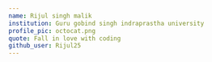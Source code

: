 ```yaml
---
name: Rijul singh malik
institution: Guru gobind singh indraprastha university
profile_pic: octocat.png
quote: Fall in love with coding 
github_user: Rijul25
---
```

